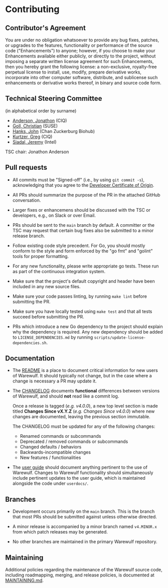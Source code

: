 # Contributing

## Contributor's Agreement

You are under no obligation whatsoever to provide any bug fixes,
patches, or upgrades to the features, functionality or performance of
the source code ("Enhancements") to anyone; however, if you choose to
make your Enhancements available either publicly, or directly to the
project, without imposing a separate written license agreement for
such Enhancements, then you hereby grant the following license: a
non-exclusive, royalty-free perpetual license to install, use, modify,
prepare derivative works, incorporate into other computer software,
distribute, and sublicense such enhancements or derivative works
thereof, in binary and source code form.

## Technical Steering Committee

(in alphabetical order by surname)

- [Anderson, Jonathon](janderson@ciq.com) (CIQ)
- [Goll, Christian](cgoll@suse.de) (SUSE)
- [Hanks, John](griznog@gmail.com) (Chan Zuckerburg Biohub)
- [Kurtzer, Greg](gmk@ciq.com) (CIQ)
- [Siadal, Jeremy](jeremy.c.siadal@intel.com) (Intel)

TSC chair: Jonathon Anderson

## Pull requests

- All commits must be "Signed-off" (i.e., by using `git commit -s`),
  acknowledging that you agree to the [Developer Certificate of
  Origin](DCO.txt).

- All PRs should summarize the purpose of the PR in the attached
  GitHub conversation.

- Larger fixes or enhancemens should be discussed with the TSC or
  developers, e.g., on Slack or over Email.

- PRs should be sent to the `main` branch by default. A committer or
  the TSC may request that certain bug fixes also be submitted to a
  minor release branch.

- Follow existing code style precedent. For Go, you should mostly
  conform to the style and form enforced by the "go fmt" and "golint"
  tools for proper formatting.

- For any new functionality, please write appropriate go tests. These
  run as part of the continuous integration system.

- Make sure that the project's default copyright and header have been
  included in any new source files.

- Make sure your code passes linting, by running `make lint` before
  submitting the PR.

- Make sure you have locally tested using `make test` and that all
  tests succeed before submitting the PR.

- PRs which introduce a new Go dependency to the project should
  explain why the dependency is required. Any new dependency should be
  added to `LICENSE_DEPENDENCIES.md` by running
  `scripts/update-license-dependencies.sh`.

## Documentation

- The [README](README.md) is a place to document critical information
  for new users of Warewulf. It should typically not change, but in
  the case where a change is necessary a PR may update it.

- The [CHANGELOG](CHANGELOG.md) documents **functional** differences
  between versions of Warewulf, and should **not** read like a commit
  log.

  Once a release is tagged (*e.g.  v4.0.0*), a new top level section
  is made titled **Changes Since vX.Y.Z** (*e.g. Changes Since
  v4.0.0*) where new changes are documented, leaving the previous
  section immutable.

  The CHANGELOG must be updated for any of the following changes:
  - Renamed commands or subcommands
  - Deprecated / removed commands or subcommands
  - Changed defaults / behaviors
  - Backwards-incompatible changes
  - New features / functionalities

- The [user guide](https://warewulf.org/docs/) should document
  anything pertinent to the use of Warewulf. Changes to Warewulf
  functionality should simultaneously include pertinent updates to the
  user guide, which is maintained alongside the code under
  `userdocs/`.

## Branches

- Development occurs primarily on the `main` branch. This is the
  branch that most PRs should be submitted against unless otherwise
  directed.

- A minor release is accompanied by a minor branch named `v4.MINOR.x`
  from which patch releases may be generated.

- No other branches are maintained in the primary Warewulf repository.

## Maintaining

Additional policies regarding the maintenance of the Warewulf source
code, including roadmapping, merging, and release policies, is
documented at [MAINTAINING.md](MAINTAINING.md).
